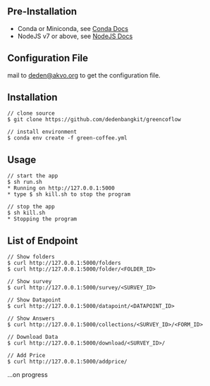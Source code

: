 ## Pre-Installation
- Conda or Miniconda, see [Conda Docs](https://conda.io/docs/)
- NodeJS v7 or above, see [NodeJS Docs](https://nodejs.org/en/)

## Configuration File
mail to [deden@akvo.org](mailto:deden@akvo.org) to get the configuration file.

## Installation
```
// clone source
$ git clone https://github.com/dedenbangkit/greencoflow

// install environment
$ conda env create -f green-coffee.yml

```

## Usage 
```
// start the app 
$ sh run.sh 
* Running on http://127.0.0.1:5000
* type $ sh kill.sh to stop the program

// stop the app 
$ sh kill.sh 
* Stopping the program
```

## List of Endpoint
```
// Show folders
$ curl http://127.0.0.1:5000/folders
$ curl http://127.0.0.1:5000/folder/<FOLDER_ID>

// Show survey
$ curl http://127.0.0.1:5000/survey/<SURVEY_ID>

// Show Datapoint 
$ curl http://127.0.0.1:5000/datapoint/<DATAPOINT_ID>

// Show Answers 
$ curl http://127.0.0.1:5000/collections/<SURVEY_ID>/<FORM_ID>

// Download Data 
$ curl http://127.0.0.1:5000/download/<SURVEY_ID>/

// Add Price 
$ curl http://127.0.0.1:5000/addprice/

```
...on progress
